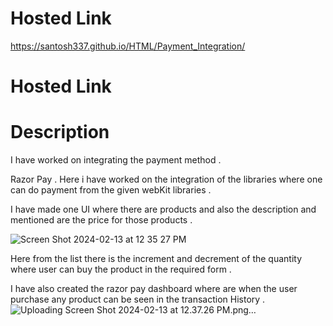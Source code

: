 # Hosted Link ##
https://santosh337.github.io/HTML/Payment_Integration/

# Hosted Link ##



# Description # 

I have worked on integrating the payment method . 

Razor Pay . Here i have worked on the integration of the libraries where one can do payment from the given webKit libraries . 

I have made one UI where there are products and also the description and mentioned are the price for those products . 


![Screen Shot 2024-02-13 at 12 35 27 PM](https://github.com/santosh337/HTML/assets/19283972/2c11d49c-5e63-48f3-be37-f4834cde093d)

Here from the list there is the increment and decrement of the quantity where user can buy the product in the required form . 

I have also created the razor pay dashboard where are when the user purchase any product can be seen in the transaction History .
![Uploading Screen Shot 2024-02-13 at 12.37.26 PM.png…]()



